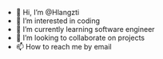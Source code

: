 - 👋 Hi, I’m @Hlangzti
- 👀 I’m interested in coding
- 🌱 I’m currently learning software engineer
- 💞️ I’m looking to collaborate on projects
- 📫 How to reach me by email

<!---
Hlangzti/Hlangzti is a ✨ special ✨ repository because its `README.md` (this file) appears on your GitHub profile.
You can click the Preview link to take a look at your changes.
--->
